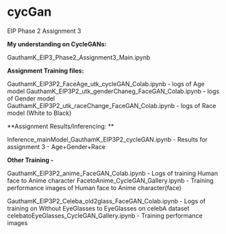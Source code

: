 # cycGan
EIP Phase 2 Assignment 3


**My understanding on CycleGANs:**

GauthamK_EIP3_Phase2_Assignment3_Main.ipynb


**Assignment Training files:**

GauthamK_EIP3P2_FaceAge_utk_cycleGAN_Colab.ipynb              - logs of Age model
GauthamK_EIP3P2_utk_genderChaneg_FaceGAN_Colab.ipynb          - logs of Gender model
GauthamK_EIP3P2_utk_raceChange_FaceGAN_Colab.ipynb            - logs of Race model (White to Black)


**Assignment Results/Inferencing: **

Inference_mainModel_GauthamK_EIP3P2_cycleGAN.ipynb            - Results for assignment 3  - Age+Gender+Race






**Other Training -**

GauthamK_EIP3P2_anime_FaceGAN_Colab.ipynb                     - Logs of training Human face to Anime character
FacetoAnime_CycleGAN_Gallery.ipynb                            - Training performance images of Human face to Anime character(face)

GauthamK_EIP3P2_Celeba_old2glass_FaceGAN_Colab.ipynb          - Logs of training on Without EyeGlasses to EyeGlasses on celebA dataset
celebatoEyeGlasses_CycleGAN_Gallery.ipynb                     - Training performance images 


